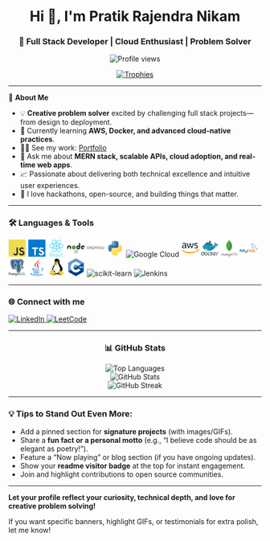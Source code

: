 <h1 align="center">Hi 👋, I'm Pratik Rajendra Nikam</h1>
<h3 align="center">🚀 Full Stack Developer | Cloud Enthusiast | Problem Solver</h3>

<p align="center">
  <img src="https://komarev.com/ghpvc/?username=pratiknikam9096&label=Profile+Views&color=0e75b6&style=flat" alt="Profile views" />
</p>

<p align="center">
  <a href="https://github-profile-trophy.vercel.app/?username=pratiknikam9096&theme=radical" target="_blank" rel="noopener">
    <img src="https://github-profile-trophy.vercel.app/?username=pratiknikam9096&theme=radical" alt="Trophies" />
  </a>
</p>

---

🌟 **About Me**

- 💡 **Creative problem solver** excited by challenging full stack projects—from design to deployment.
- 🌱 Currently learning **AWS, Docker, and advanced cloud-native practices**.
- 👨‍💻 See my work: [Portfolio](https://nikampratikportfolio.netlify.app/)
- 💬 Ask me about **MERN stack, scalable APIs, cloud adoption, and real-time web apps**.
- 📈 Passionate about delivering both technical excellence and intuitive user experiences.
- 🚀 I love hackathons, open-source, and building things that matter.

---

<h3 align="left">🛠️ Languages & Tools</h3>
<p align="left">
  <img src="https://raw.githubusercontent.com/devicons/devicon/master/icons/javascript/javascript-original.svg" alt="JavaScript" width="35" />
  <img src="https://raw.githubusercontent.com/devicons/devicon/master/icons/typescript/typescript-original.svg" alt="TypeScript" width="35" />
  <img src="https://raw.githubusercontent.com/devicons/devicon/master/icons/react/react-original-wordmark.svg" alt="React" width="35" />
  <img src="https://raw.githubusercontent.com/devicons/devicon/master/icons/nodejs/nodejs-original-wordmark.svg" alt="Node.js" width="35" />
  <img src="https://raw.githubusercontent.com/devicons/devicon/master/icons/express/express-original-wordmark.svg" alt="Express" width="35" />
  <img src="https://raw.githubusercontent.com/devicons/devicon/master/icons/python/python-original.svg" alt="Python" width="35" />
  <img src="https://www.vectorlogo.zone/logos/google_cloud/google_cloud-icon.svg" alt="Google Cloud" width="35" />
  <img src="https://raw.githubusercontent.com/devicons/devicon/master/icons/amazonwebservices/amazonwebservices-original-wordmark.svg" alt="AWS" width="35" />
  <img src="https://raw.githubusercontent.com/devicons/devicon/master/icons/docker/docker-original-wordmark.svg" alt="Docker" width="35" />
  <img src="https://raw.githubusercontent.com/devicons/devicon/master/icons/mongodb/mongodb-original-wordmark.svg" alt="MongoDB" width="35" />
  <img src="https://raw.githubusercontent.com/devicons/devicon/master/icons/mysql/mysql-original-wordmark.svg" alt="MySQL" width="35" />
  <img src="https://raw.githubusercontent.com/devicons/devicon/master/icons/postgresql/postgresql-original-wordmark.svg" alt="PostgreSQL" width="35" />
  <img src="https://raw.githubusercontent.com/devicons/devicon/master/icons/java/java-original.svg" alt="Java" width="35" />
  <img src="https://raw.githubusercontent.com/devicons/devicon/master/icons/linux/linux-original.svg" alt="Linux" width="35" />
  <img src="https://raw.githubusercontent.com/devicons/devicon/master/icons/cplusplus/cplusplus-original.svg" alt="C++" width="35" />
  <img src="https://upload.wikimedia.org/wikipedia/commons/0/05/Scikit_learn_logo_small.svg" alt="scikit-learn" width="35" />
  <img src="https://www.vectorlogo.zone/logos/jenkins/jenkins-icon.svg" alt="Jenkins" width="35" />
</p>

---

<h3 align="left">🌐 Connect with me</h3>
<p align="left">
  <a href="https://linkedin.com/in/nikam-p-86576a239" target="_blank" rel="noopener">
    <img src="https://raw.githubusercontent.com/rahuldkjain/github-profile-readme-generator/master/src/images/icons/Social/linked-in-alt.svg" alt="LinkedIn" width="40" />
  </a>
  <a href="https://leetcode.com/endisnotdestiny9822/" target="_blank" rel="noopener">
    <img src="https://raw.githubusercontent.com/rahuldkjain/github-profile-readme-generator/master/src/images/icons/Social/leet-code.svg" alt="LeetCode" width="40" />
  </a>
</p>

---

<h3 align="center">📊 GitHub Stats</h3>
<p align="center">
  <img src="https://github-readme-stats.vercel.app/api/top-langs?username=pratiknikam9096&show_icons=true&locale=en&layout=compact" alt="Top Languages" />
  <br>
  <img src="https://github-readme-stats.vercel.app/api?username=pratiknikam9096&show_icons=true&locale=en" alt="GitHub Stats" />
  <br>
  <img src="https://github-readme-streak-stats.herokuapp.com/?user=pratiknikam9096&" alt="GitHub Streak" />
</p>

---

### 💡 **Tips to Stand Out Even More:**
- Add a pinned section for **signature projects** (with images/GIFs).
- Share a **fun fact or a personal motto** (e.g., “I believe code should be as elegant as poetry!”).
- Feature a “Now playing” or blog section (if you have ongoing updates).
- Show your **readme visitor badge** at the top for instant engagement.
- Join and highlight contributions to open source communities.

---

**Let your profile reflect your curiosity, technical depth, and love for creative problem solving!**

If you want specific banners, highlight GIFs, or testimonials for extra polish, let me know!

